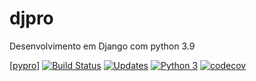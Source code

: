 # djpro
Desenvolvimento em Django com python 3.9

[[pypro](https://djpromf.herokuapp.com)]
[![Build Status](https://www.travis-ci.com/FerreiraMa/djpro.svg?branch=main)](https://www.travis-ci.com/FerreiraMa/djpro)
[![Updates](https://pyup.io/repos/github/FerreiraMa/djpro/shield.svg)](https://pyup.io/repos/github/FerreiraMa/djpro/)
[![Python 3](https://pyup.io/repos/github/FerreiraMa/djpro/python-3-shield.svg)](https://pyup.io/repos/github/FerreiraMa/djpro/)
[![codecov](https://codecov.io/gh/FerreiraMa/djpro/branch/main/graph/badge.svg?token=SAOEVTASZ1)](https://codecov.io/gh/FerreiraMa/djpro)
